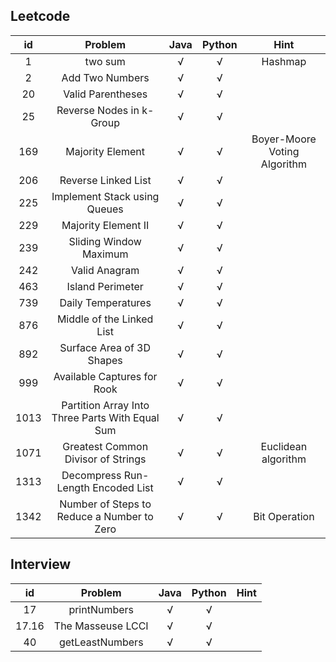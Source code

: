 ## Leetcode

 id | Problem   | Java  | Python | Hint
  :----:  |:----:  | :----:  | :----:  | :----:  
 1 | two sum  | √ | √ | Hashmap
 2 | Add Two Numbers | √ | √ |
 20 | Valid Parentheses | √ | √ |
 25 | Reverse Nodes in k-Group | √ | √ |
 169 | Majority Element | √ | √ | Boyer-Moore Voting Algorithm
 206 | Reverse Linked List | √ | √ |
 225 | Implement Stack using Queues | √ | √ |
 229 | Majority Element II | √ | √ |
 239 | Sliding Window Maximum | √ | √ |
 242 | Valid Anagram | √ | √ |
 463 | Island Perimeter | √ | √ |
 739 | Daily Temperatures | √ | √ |
 876 | Middle of the Linked List | √ | √ |
 892 | Surface Area of 3D Shapes | √ | √ |
 999 | Available Captures for Rook | √ | √ |
 1013 | Partition Array Into Three Parts With Equal Sum | √ | √ |
 1071 | Greatest Common Divisor of Strings | √ | √ | Euclidean algorithm
 1313 | Decompress Run-Length Encoded List | √ | √ |
 1342 | Number of Steps to Reduce a Number to Zero  | √ | √ | Bit Operation


 ## Interview

id | Problem   | Java  | Python | Hint
:----:  |:----:  | :----:  | :----:  | :----:  
17 | printNumbers | √ | √ | 
17.16 | The Masseuse LCCI | √ | √ | 
40 | getLeastNumbers | √ | √ | 